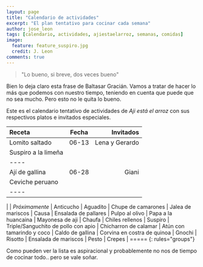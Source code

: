 ```yaml
---
layout: page
title: "Calendario de actividades"
excerpt: "El plan tentativo para cocinar cada semana"
author: jose_leon
tags: [calendario, actividades, ajiestaelarroz, semanas, comidas]
image:
  feature: feature_suspiro.jpg
  credit: J. Leon
comments: true
---
```

> "Lo bueno, si breve, dos veces bueno"

Bien lo deja claro esta frase de Baltasar Gracián. Vamos a tratar de hacer lo más que podemos con nuestro tiempo, teniendo en cuenta que puede que no sea mucho. Pero esto no le quita lo bueno. 

Este es el calendario tentativo de actividades de _Aji está el arroz_ con sus respectivos platos e invitados especiales. 


| Receta | Fecha | Invitados |
|:--------|:-------:|--------:|
| Lomito saltado        | 06-13   | Lena y Gerardo   |
| Suspiro a la limeña   |    |    |
|----
| Ají de gallina        | 06-28   | Giani   |
| Ceviche peruano       |    |    |
|----
| 
| _Próximamente_
| Anticucho
| Aguadito
| Chupe de camarones
| Jalea de mariscos
| Causa
| Ensalada de pallares
| Pulpo al olivo
| Papa a la huancaina
| Mayonesa de aji
| Chaufa
| Chiles rellenos
| Suspiro
| Triple/Sanguchito de pollo con apio
| Chicharron de calamar
| Atún con tamarindo y coco
| Caldo de gallina
| Corvina en costra de quinoa
| Gnochi
| Risotto
| Ensalada de mariscos
| Pesto
| Crepes
| =====
{: rules="groups"}

Como pueden ver la lista es aspiracional y probablemente no nos de tiempo de cocinar todo.. pero se vale soñar.